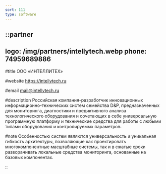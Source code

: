 ```yaml
---
sort: 111
type: software
---
```


::partner
---
logo: /img/partners/intellytech.webp
phone: 74959689886
---

#title
ООО «ИНТЕЛЛИТЕХ»

#website
https://intellytech.ru

#email
mail@intellytech.ru

#description
Российская компания-разработчик инновационных информационно-технических систем семейства D&P, предназначенных для мониторинга, диагностики и предиктивного анализа технологического оборудования и сочетающих в себе универсальную программную платформу и технические средства для работы с любыми типами оборудования и контролируемых параметров.


#note
Особенностью систем являются универсальность и уникальная гибкость архитектуры, позволяющие как проектировать многокомпонентные масштабные системы, так и в сжатые сроки разворачивать локальные средства мониторинга, основанные на базовых компонентах.

::
